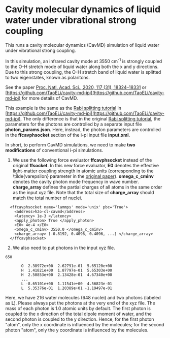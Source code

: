 Cavity molecular dynamics of liquid water under vibrational strong coupling
=======================

This runs a cavity molecular dynamics (CavMD) simulation of liquid water under vibrational strong coupling. 

In this simulation, an infrared cavity mode at 3550 cm<sup>-1</sup> is strongly coupled to the O-H stretch mode of liquid water along both the x and y directions. Due to this strong coupling, the O-H stretch band of liquid water is splitted to two eigenstates, known as polaritons.

See the paper [Proc. Natl. Acad. Sci., 2020, 117 (31), 18324–18331](https://doi.org/10.1073/pnas.2009272117) or [https://github.com/TaoELi/cavity-md-ipi](https://github.com/TaoELi/cavity-md-ipi) for more details of CavMD.

This example is the same as the [Rabi splitting tutorial](https://github.com/TaoELi/cavity-md-ipi/tree/master/tutorials/Rabi_splitting) in [https://github.com/TaoELi/cavity-md-ipi](https://github.com/TaoELi/cavity-md-ipi). The only difference is that in the original [Rabi splitting tutorial](https://github.com/TaoELi/cavity-md-ipi/tree/master/tutorials/Rabi_splitting), the parameters for the photons are controlled by a separate input file **photon_params.json**. Here, instead, the photon parameters are controlled in the **ffcavphsocket** section of the i-pi input file **input.xml**. 

In short, to perform CavMD simulations, we need to make **two modifications** of conventional i-pi simulations.

1. We use the following force evaluator **ffcavphsocket** instead of the original **ffsocket**. In this new force evaluator, **E0** denotes the effective light-matter coupling strength in atomic units (corresponding to the \tilde{varepsilon} parameter in the [original paper](https://doi.org/10.1073/pnas.2009272117)). **omega_c_cminv** denotes the cavity photon mode frequency in wave number. **charge_array** defines the partial charges of all atoms in the same order as the input xyz file. Note that the total size of **charge_array** should match the total number of nuclei.

```
  <ffcavphsocket name='lammps' mode='unix' pbc='True'>
    <address>h2o-cl-cavmd</address>
    <latency> 1e-3 </latency>
    <apply_photon> True </apply_photon>
    <E0> 4e-4 </E0>
    <omega_c_cminv> 3550.0 </omega_c_cminv>
    <charge_array> [-0.8192, 0.4096, 0.4096, ...] </charge_array>
  </ffcavphsocket>
```

2. We also need to put photons in the input xyz file.

```
650

       O  2.38972e+00  2.62791e-01  5.65120e+00
       H  1.41821e+00  1.87797e-01  5.65303e+00
       H  2.50853e+00  2.13428e-01  4.67340e+00
       ...
       L -8.65101e+00  1.11541e+00  4.56823e-01
       L  5.35376e-01  1.20389e+01 -1.19497e-01
```
Here, we have 216 water molecules (648 nuclei) and two photons (labeled as **L**). Please always put the photons at the very end of the xyz file. The mass of each photon is 1.0 atomic units by default. The first photon is coupled to the x direction of the total dipole moment of water, and the second photon is coupled to the y direction. Hence, for the first photon "atom", only the x coordinate is influenced by the molecules; for the second photon "atom", only the y coordinate is influenced by the molecules.
